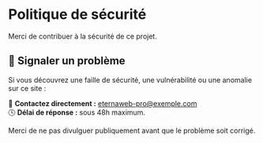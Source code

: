 # Politique de sécurité

Merci de contribuer à la sécurité de ce projet.

## 📌 Signaler un problème

Si vous découvrez une faille de sécurité, une vulnérabilité ou une anomalie sur ce site :

📧 **Contactez directement :** eternaweb-pro@exemple.com  
🕓 **Délai de réponse :** sous 48h maximum.

Merci de ne pas divulguer publiquement avant que le problème soit corrigé.
